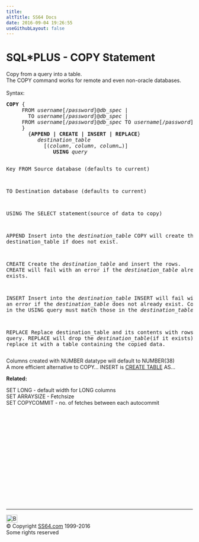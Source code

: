 ```yaml
---
title:
altTitle: SS64 Docs
date: 2016-09-04 19:26:55
useGithubLayout: false
---
```

<!-- #BeginLibraryItem "/Library/head_orasyntax.lbi" --><!-- #EndLibraryItem --><h1>SQL*PLUS - COPY Statement </h1> 
<p>Copy from a query into a table. <br>
  The COPY command works for remote and even non-oracle databases.<br>
  <br>
  Syntax:</p>
<pre><b>COPY</b> {
     FROM <i>username</i>[/<i>password</i>]@<i>db_spec</i> |
       TO <i>username</i>[/<i>password</i>]@<i>db_spec</i> |
     FROM <i>username</i>[/<i>password</i>]@<i>db_spec</i> TO <i>username</i>[/<i>password</i>]@<i>db_spec</i>
     }
       {<b>APPEND | CREATE | INSERT | REPLACE</b>}
          <i>destination_table</i> 
            [(<i>column</i>, <i>column</i>, <i>column</i>…)]
               <b>USING</b> <i>query</i>
 
Key
 FROM       Source database (defaults to current)

 TO         Destination database (defaults to current)

 USING      The SELECT statement(source of data to copy)

 APPEND     Insert into the <i>destination_table</i>
            COPY will create the destination_table if does not exist.

 CREATE     Create the <i>destination_table</i> and insert the rows.
            CREATE will fail with an error if the <i>destination_table</i> already exists.

 INSERT     Insert into the <i>destination_table</i>
            INSERT will fail with an error if the <i>destination_table</i> does not already exist.
            Columns in the USING query must match those in the <i>destination_table</i>. 

 REPLACE    Replace destination_table and its contents with rows from query.
            REPLACE will drop the <i>destination_table</i>(if it exists)and 
            replace it with a table containing the copied data. 
</pre>
<p>Columns created with NUMBER datatype will default to NUMBER(38)<br>
A more efficient alternative to COPY… INSERT is <a href="table_c.html">CREATE TABLE</a> AS…</p>
<p><b> Related:</b></p>
<p> SET LONG - default width for LONG columns<br>
SET ARRAYSIZE - Fetchsize<br>
SET COPYCOMMIT - no. of fetches between each autocommit</p><!-- #BeginLibraryItem "/Library/foot_ora.lbi" --><p>
<!-- oracle-footer -->
<ins class="adsbygoogle" style="display:inline-block;width:300px;height:250px" data-ad-client="ca-pub-6140977852749469" data-ad-slot="4275490898"></ins>
<script>
(adsbygoogle = window.adsbygoogle || []).push({});
</script></p>
<hr>
<div id="bl" class="footer"><a href="syntax-sqlplus-copy.html#"><img src="../images/top.png" width="30" height="22" alt="Back to the Top"></a></div>
<div id="br" class="footer, tagline">© Copyright <a href="../index.html">SS64.com</a> 1999-2016<br>
Some rights reserved</div><!-- #EndLibraryItem -->


